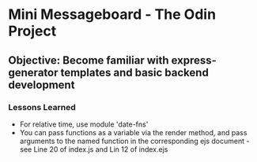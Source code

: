 # Mini Messageboard - The Odin Project
## Objective: Become familiar with express-generator templates and basic backend development
### Lessons Learned
 - For relative time, use module 'date-fns' 
 - You can pass functions as a variable via the render method, and pass arguments to the named function in the corresponding ejs document - see Line 20 of index.js and Lin 12 of index.ejs